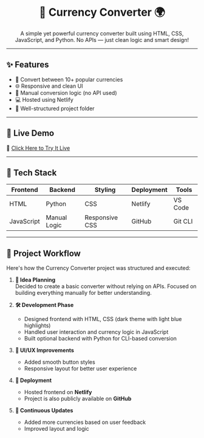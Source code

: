 
<h1 align="center">💸 Currency Converter 🌍</h1>
<p align="center">A simple yet powerful currency converter built using HTML, CSS, JavaScript, and Python. No APIs — just clean logic and smart design!</p>

---

## ✨ Features

- 🔄 Convert between 10+ popular currencies
- 🌐 Responsive and clean UI
- 🔧 Manual conversion logic (no API used)
- 💻 Hosted using Netlify
- 📂 Well-structured project folder

---

## 🚀 Live Demo

🔗 [Click Here to Try It Live](https://currency-converter-denny.netlify.app)

---

## 🧠 Tech Stack

| Frontend        | Backend        | Styling        | Deployment     | Tools          |
|-----------------|----------------|----------------|----------------|----------------|
| HTML            | Python         | CSS            | Netlify        | VS Code        |
| JavaScript      | Manual Logic   | Responsive CSS | GitHub         | Git CLI        |

---




## 🧩 Project Workflow

Here's how the Currency Converter project was structured and executed:

1. **📌 Idea Planning**  
   Decided to create a basic converter without relying on APIs. Focused on building everything manually for better understanding.

2. **🛠️ Development Phase**  
   - Designed frontend with HTML, CSS (dark theme with light blue highlights)
   - Handled user interaction and currency logic in JavaScript
   - Built optional backend with Python for CLI-based conversion

3. **🎨 UI/UX Improvements**  
   - Added smooth button styles
   - Responsive layout for better user experience

4. **🚀 Deployment**  
   - Hosted frontend on **Netlify**
   - Project is also publicly available on **GitHub**

5. **🔄 Continuous Updates**  
   - Added more currencies based on user feedback
   - Improved layout and logic
